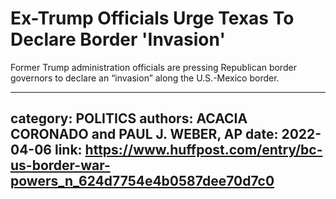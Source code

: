 # Ex-Trump Officials Urge Texas To Declare Border 'Invasion'

Former Trump administration officials are pressing Republican border governors to declare an “invasion” along the U.S.-Mexico border.

---
category: POLITICS
authors: ACACIA CORONADO and PAUL J. WEBER, AP
date: 2022-04-06
link: https://www.huffpost.com/entry/bc-us-border-war-powers_n_624d7754e4b0587dee70d7c0
---
